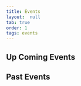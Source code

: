 ```yaml
---
title: Events
layout:  null
tab: true
order: 1
tags: events
---
```


## Up Coming Events

## Past Events